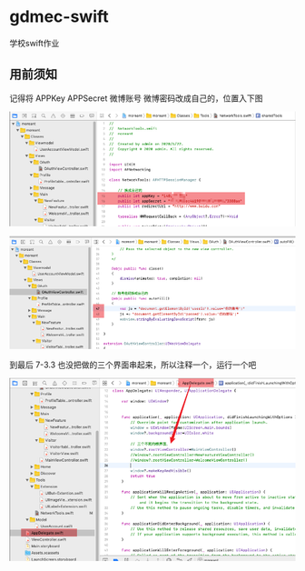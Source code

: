 # gdmec-swift

学校swift作业



## 用前须知

记得将 APPKey APPSecret 微博账号 微博密码改成自己的，位置入下图

![image-20200627221819345](md_img/image-20200627221819345.png)



![image-20200627221720756](md_img/image-20200627221720756.png)



到最后 7-3.3 也没把做的三个界面串起来，所以注释一个，运行一个吧

![image-20200627222239572](md_img/image-20200627222239572.png)